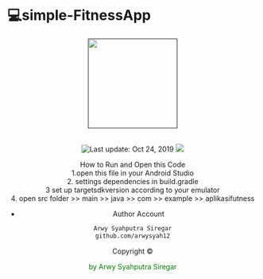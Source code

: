# 💻simple-FitnessApp






<p align="center">
  <a href=>
    <img
      alt=""
      src=/home/kenzo/Documents/android/AplikasiFitness/9k=.jpe
      width="180"
    />
  </a>
</p>
</h1>

<br/>

<div align="center">
  <img src="https://img.shields.io/badge/%F0%9F%93%85%20Last%20update%20%October%2019%202019-green.svg" alt="Last update: Oct 24, 2019"> <img src="https://img.shields.io/badge/ %E2%9C%94%20Updated%20For%20Version%20-%20Nodejs%20v8.10.0-brightgreen.svg" 
</div>


<br/>

How to Run and Open this Code<br>
1.open this file in your Android Studio<br>
2. settings dependencies in build.gradle<br>
3 set up targetsdkversion according to your emulator <br>
4. open src folder >> main >> java >> com >> example >> aplikasifutness



- Author Account

```bash
Arwy Syahputra Siregar
github.com/arwysyah12

```
<p > Copyright ©</p> <p style="color:green;">by Arwy Syahputra Siregar</p>


 
